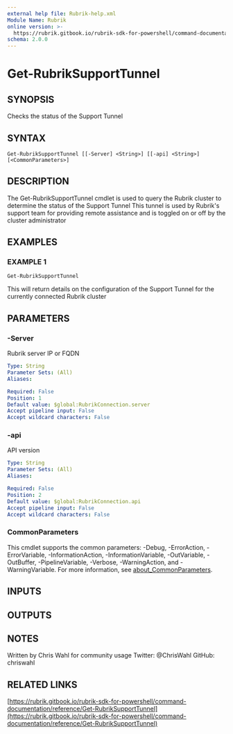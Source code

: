 ```yaml
---
external help file: Rubrik-help.xml
Module Name: Rubrik
online version: >-
  https://rubrik.gitbook.io/rubrik-sdk-for-powershell/command-documentation/reference/Get-RubrikSupportTunnel
schema: 2.0.0
---
```


# Get-RubrikSupportTunnel

## SYNOPSIS

Checks the status of the Support Tunnel

## SYNTAX

```text
Get-RubrikSupportTunnel [[-Server] <String>] [[-api] <String>] [<CommonParameters>]
```

## DESCRIPTION

The Get-RubrikSupportTunnel cmdlet is used to query the Rubrik cluster to determine the status of the Support Tunnel This tunnel is used by Rubrik's support team for providing remote assistance and is toggled on or off by the cluster administrator

## EXAMPLES

### EXAMPLE 1

```text
Get-RubrikSupportTunnel
```

This will return details on the configuration of the Support Tunnel for the currently connected Rubrik cluster

## PARAMETERS

### -Server

Rubrik server IP or FQDN

```yaml
Type: String
Parameter Sets: (All)
Aliases:

Required: False
Position: 1
Default value: $global:RubrikConnection.server
Accept pipeline input: False
Accept wildcard characters: False
```

### -api

API version

```yaml
Type: String
Parameter Sets: (All)
Aliases:

Required: False
Position: 2
Default value: $global:RubrikConnection.api
Accept pipeline input: False
Accept wildcard characters: False
```

### CommonParameters

This cmdlet supports the common parameters: -Debug, -ErrorAction, -ErrorVariable, -InformationAction, -InformationVariable, -OutVariable, -OutBuffer, -PipelineVariable, -Verbose, -WarningAction, and -WarningVariable. For more information, see [about\_CommonParameters](http://go.microsoft.com/fwlink/?LinkID=113216).

## INPUTS

## OUTPUTS

## NOTES

Written by Chris Wahl for community usage Twitter: @ChrisWahl GitHub: chriswahl

## RELATED LINKS

[https://rubrik.gitbook.io/rubrik-sdk-for-powershell/command-documentation/reference/Get-RubrikSupportTunnel](https://rubrik.gitbook.io/rubrik-sdk-for-powershell/command-documentation/reference/Get-RubrikSupportTunnel)

